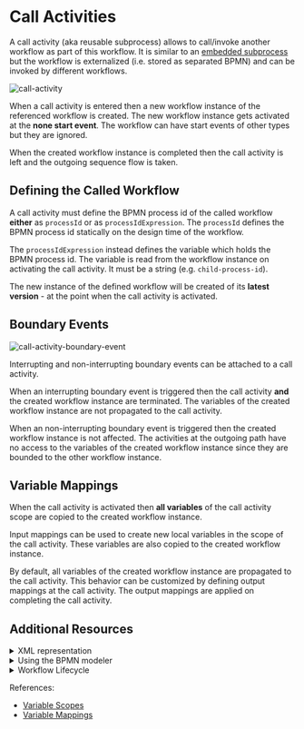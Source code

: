 # Call Activities

A call activity (aka reusable subprocess) allows to call/invoke another workflow as part of this workflow. It is similar to an [embedded subprocess](/bpmn-workflows/embedded-subprocesses/embedded-subprocesses.html) but the workflow is externalized (i.e. stored as separated BPMN) and can be invoked by different workflows.

![call-activity](/bpmn-workflows/call-activities/call-activities-example.png) 

When a call activity is entered then a new workflow instance of the referenced workflow is created. The new workflow instance gets activated at the **none start event**. The workflow can have start events of other types but they are ignored.
 
When the created workflow instance is completed then the call activity is left and the outgoing sequence flow is taken.
 
## Defining the Called Workflow

A call activity must define the BPMN process id of the called workflow **either** as `processId` or as `processIdExpression`. The `processId` defines the BPMN process id statically on the design time of the workflow. 

The `processIdExpression` instead defines the variable which holds the BPMN process id. The variable is read from the workflow instance on activating the call activity. It must be a string (e.g. `child-process-id`).

The new instance of the defined workflow will be created of its **latest version** - at the point when the call activity is activated.

## Boundary Events

![call-activity-boundary-event](/bpmn-workflows/call-activities/call-activities-boundary-events.png) 

Interrupting and non-interrupting boundary events can be attached to a call activity.

When an interrupting boundary event is triggered then the call activity **and** the created workflow instance are terminated. The variables of the created workflow instance are not propagated to the call activity.

When an non-interrupting boundary event is triggered then the created workflow instance is not affected. The activities at the outgoing path have no access to the variables of the created workflow instance since they are bounded to the other workflow instance.

## Variable Mappings

When the call activity is activated then **all variables** of the call activity scope are copied to the created workflow instance.

Input mappings can be used to create new local variables in the scope of the call activity. These variables are also copied to the created workflow instance.

By default, all variables of the created workflow instance are propagated to the call activity. This behavior can be customized by defining output mappings at the call activity. The output mappings are applied on completing the call activity. 

## Additional Resources

<details>
  <summary>XML representation</summary>
  <p>A call activity with static process id:
  
```xml
<bpmn:callActivity id="task-A" name="A">
  <bpmn:extensionElements>
    <zeebe:calledElement processId="child-process-id" />
  </bpmn:extensionElements>
</bpmn:callActivity>
```

  </p>
</details>

<details>
  <summary>Using the BPMN modeler</summary>
  <p>Adding a call activity with static process id:
  
![call-activity](/bpmn-workflows/call-activities/bpmn-modeler-call-activity.gif) 

  </p>
</details>

<details>
  <summary>Workflow Lifecycle</summary>
  <p>Workflow instance records of a call activity: 

<table>
    <tr>
        <th>Intent</th>
        <th>Element Id</th>
        <th>Element Type</th>
    </tr>
    <tr>
        <td>ELEMENT_ACTIVATING</td>
        <td>task-a</td>
        <td>CALL_ACTIVITY</td>
    <tr>
    <tr>
        <td>ELEMENT_ACTIVATED</td>
        <td>task-a</td>
        <td>CALL_ACTIVITY</td>
    <tr>
    <tr>
        <td>ELEMENT_ACTIVATING</td>
        <td>child-process-id</td>
        <td>PROCESS</td>
    <tr>
    <tr>
        <td>ELEMENT_ACTIVATED</td>
        <td>child-process-id</td>
        <td>PROCESS</td>
    <tr>
    <tr>
        <td>...</td>
        <td>...</td>
        <td>...</td>
    <tr>
    <tr>
        <td>ELEMENT_COMPLETED</td>
        <td>child-process-id</td>
        <td>PROCESS</td>
    <tr>
    <tr>
        <td>ELEMENT_COMPLETING</td>
        <td>task-a</td>
        <td>CALL_ACTIVITY</td>
    <tr>
    <tr>
        <td>ELEMENT_COMPLETED</td>
        <td>task-a</td>
        <td>CALL_ACTIVITY</td>
    <tr>
</table>

The workflow instance records of the created workflow instance have a reference to its parent workflow instance (`parentWorkflowInstanceKey`) and the element instance of the call activity (`parentElementInstanceKey`).

  </p>
</details>

References:
* [Variable Scopes](/reference/variables.html#variable-scopes)
* [Variable Mappings](/reference/variables.html#inputoutput-variable-mappings)
